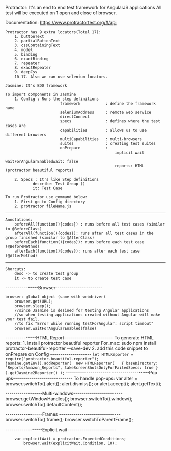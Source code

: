 Protractor: It's an end to end test framework for AngularJS applications
            All test will be executed on 1 open and close of browser.

Documentation: https://www.protractortest.org/#/api

    Protractor has 9 extra locators(Total 17):
        1. buttonText
        2. partialButtonText
        3. cssContainingText
        4. model
        5. binding
        6. exactBinding
        7. repeater
        8. exactRepeater
        9. deepCss
        10-17. Also we can use selenium locators.

    Jasmine: It's BDD framework

    To import components in Jasmine
        1. Config : Runs the step definitions
                            framework           : define the framework name
                            seleniumAddress     : remote web service
                            directConnect
                            specs               : defines where the test cases are
                            capabilities        : allows us to use different browsers
                            multiCapabilities   : multi-browsers
                            suites              : creating test suites
                            onPrepare           :
                                                    implicit wait
                                                    waitForAngularEnabledwait: false
                                                    reports: HTML (protractor beautiful reports)

        2. Specs : It's like Step definitions
                describe: Test Group ()
                it: Test Case

    To run Protractor use command below:
        1. First go to Config directory
        2. protractor fileName.js

---------------------------------------
    Annotations:
        beforeAll(function(){codes}) : runs before all test cases (similar to @BeforeClass)
        afterAll(function(){codes}): runs after all test cases in the group finished (similar to @AfterClass)
        beforeEach(function(){codes}): runs before each test case (@BeforeMethod)
        afterEach(function(){codes}): runs after each test case (@AfterMethod)
---------------------------------------

    Shorcuts: 
        desc -> to create test group
        it -> to create test case

----------------Browser-----------------------

    browser: global object (same with webdriver)
        browser.get(URL);
        browser.sleep();
        //since Jasmine is desined for testing Angular applications 
        //so when testing applications created without Angular will make your test fail.
        //to fix "Error while running testForAngular: script timeout"
        browser.waitForAngularEnabled(false)

---------------HTML Report------------------------
    To generate HTML reports:
        1. Install protractor beautiful reporter
            For_mac: sudo npm install protractor-beautiful-reporter --save-dev
        2. add this code snippet to onPrepare on Config
            --------------------
            ```
            let HTMLReporter = require("protractor-beautiful-reporter");
            jasmine.getEnv().addReporter( 
                new HTMLReporter(  
                    {
                        baseDirectory: "Reports/Amazon_Reports",
                        takeScreenShotsOnlyForFailedSpecs: true
                    }
                ).getJasmine2Reporter()
            );
            ```
            ----------------------
------------------Pop ups-----------------------------
    To handle pop-ups:
        var alter = browser.switchTo().alert();
        alert.dismiss();
            or
        alert.accept();
        alert.getText();

------------------Multi-windows------------------------
        browser.getWindowHandles();
        browser.switchTo().window();
        browser.switchTo().defaultContent();

------------------Frames ------------------------------
        browser.switchTo().frame();
        browser.switchToParentFrame();

------------------Explicit wait------------------------

        var explicitWait = protractor.ExpectedConditions;
            browser.wait(explicitWait.Condition, 10);




